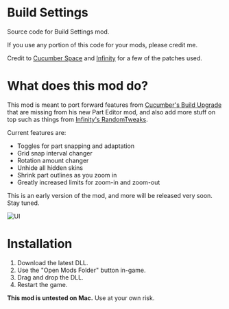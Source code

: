 # Build Settings
Source code for Build Settings mod.

If you use any portion of this code for your mods, please credit me.

Credit to [Cucumber Space](https://github.com/cucumber-sp) and [Infinity](https://github.com/4JX) for a few of the patches used.
# What does this mod do?
This mod is meant to port forward features from [Cucumber's Build Upgrade](https://github.com/cucumber-sp/SFSBuildUpgrade) that are missing from his new Part Editor mod, and also add more stuff on top such as things from [Infinity's RandomTweaks](https://github.com/4JX/RandomTweaks/tree/main/RandomTweaks).

Current features are:
- Toggles for part snapping and adaptation
- Grid snap interval changer
- Rotation amount changer
- Unhide all hidden skins
- Shrink part outlines as you zoom in
- Greatly increased limits for zoom-in and zoom-out

This is an early version of the mod, and more will be released very soon. Stay tuned.

![UI](https://github.com/Neptune-Sky/SFSBuildSettings/blob/main/Images/UI.png?raw=true)

# Installation
1. Download the latest DLL.
2. Use the "Open Mods Folder" button in-game. 
3. Drag and drop the DLL.
4. Restart the game.


**This mod is untested on Mac.** Use at your own risk.
